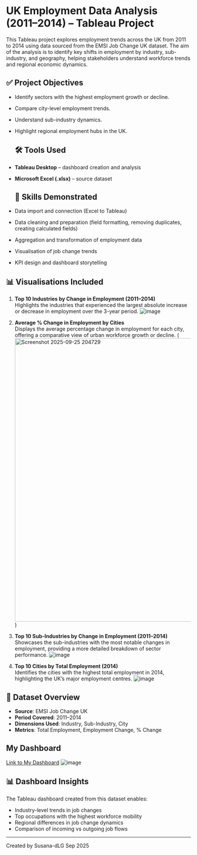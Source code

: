 
# UK Employment Data Analysis (2011–2014) – Tableau Project

This Tableau project explores employment trends across the UK from 2011 to 2014 using data sourced from the EMSI Job Change UK dataset. The aim of the analysis is to identify key shifts in employment by industry, sub-industry, and geography, helping stakeholders understand workforce trends and regional economic dynamics.

## ✅ Project Objectives

- Identify sectors with the highest employment growth or decline.
- Compare city-level employment trends.
- Understand sub-industry dynamics.
- Highlight regional employment hubs in the UK.

  ## 🛠 Tools Used

* **Tableau Desktop** – dashboard creation and analysis
* **Microsoft Excel (.xlsx)** – source dataset

  ## 🎯 Skills Demonstrated

* Data import and connection (Excel to Tableau)
* Data cleaning and preparation (field formatting, removing duplicates, creating calculated fields)
* Aggregation and transformation of employment data
* Visualisation of job change trends
* KPI design and dashboard storytelling


## 📊 Visualisations Included

1. **Top 10 Industries by Change in Employment (2011–2014)**  
   Highlights the industries that experienced the largest absolute increase or decrease in employment over the 3-year period.
   ![image](<img width="1480" height="778" alt="Screenshot 2025-09-25 204107" src="https://github.com/user-attachments/assets/2de574c1-9dcf-4d5b-92ca-6e556ba9f748" />
)
  

3. **Average % Change in Employment by Cities**  
   Displays the average percentage change in employment for each city, offering a comparative view of urban workforce growth or decline.
  (<img width="1426" height="774" alt="Screenshot 2025-09-25 204729" src="https://github.com/user-attachments/assets/66d6c27d-cf7b-44b1-8c6c-8217616e5998" />
)



4. **Top 10 Sub-Industries by Change in Employment (2011–2014)**  
   Showcases the sub-industries with the most notable changes in employment, providing a more detailed breakdown of sector performance.
    ![image](<img width="1316" height="782" alt="Screenshot 2025-09-25 205054" src="https://github.com/user-attachments/assets/1a0d391e-ae52-4bf2-ad41-206f7ee128f2" />
)



5. **Top 10 Cities by Total Employment (2014)**  
   Identifies the cities with the highest total employment in 2014, highlighting the UK’s major employment centres.
   ![image](<img width="1336" height="786" alt="Screenshot 2025-09-25 205121" src="https://github.com/user-attachments/assets/3c821151-eb66-403b-84de-6daac9224c0f" />
)


## 📁 Dataset Overview

- **Source**: EMSI Job Change UK
- **Period Covered**: 2011–2014
- **Dimensions Used**: Industry, Sub-Industry, City
- **Metrics**: Total Employment, Employment Change, % Change


## My Dashboard
  

[Link to My Dashboard](https://public.tableau.com/app/profile/susana.de.lama/viz/UKEmploymentdata_17466160810580/Dashboard1)
![image](<img width="1620" height="844" alt="Screenshot 2025-09-25 205245" src="https://github.com/user-attachments/assets/6f63dcc8-8ebd-46ee-aec4-dd053e0a8b63" />
)

## 📊 Dashboard Insights

The Tableau dashboard created from this dataset enables:

* Industry-level trends in job changes
* Top occupations with the highest workforce mobility
* Regional differences in job change dynamics
* Comparison of incoming vs outgoing job flows

---
Created by Susana-dLG
Sep 2025
 
